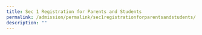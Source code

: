 ```yaml
---
title: Sec 1 Registration for Parents and Students
permalink: /admission/permalink/sec1registrationforparentsandstudents/
description: ""
---
```

